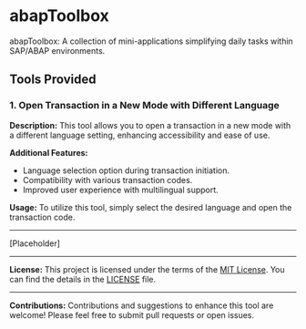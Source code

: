 # abapToolbox
abapToolbox: A collection of mini-applications simplifying daily tasks within SAP/ABAP environments.

## Tools Provided

### 1. Open Transaction in a New Mode with Different Language

**Description:**
This tool allows you to open a transaction in a new mode with a different language setting, enhancing accessibility and ease of use.

**Additional Features:**
- Language selection option during transaction initiation.
- Compatibility with various transaction codes.
- Improved user experience with multilingual support.

**Usage:**
To utilize this tool, simply select the desired language and open the transaction code.

---

[Placeholder]

---

**License:**
This project is licensed under the terms of the [MIT License](LICENSE). You can find the details in the [LICENSE](LICENSE) file.

---

**Contributions:**
Contributions and suggestions to enhance this tool are welcome! Please feel free to submit pull requests or open issues.
